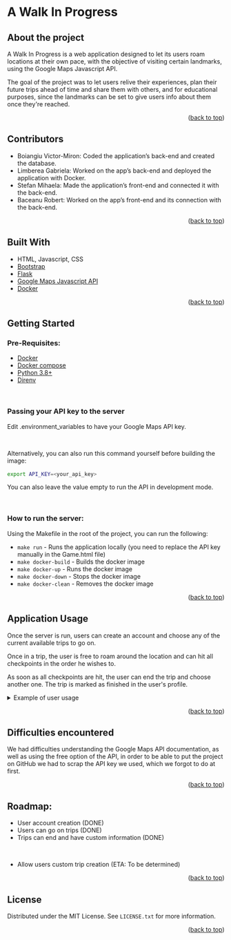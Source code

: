 <div id="top"></div>

 # A Walk In Progress

## About the project

A Walk In Progress is a web application designed to let its users roam locations at their own pace, with the objective of visiting certain landmarks, using the Google Maps Javascript API.

The goal of the project was to let users relive their experiences, plan their future trips ahead of time and share them with others, and for educational purposes, since the landmarks can be set to give users info about them once they're reached.

<p align="right">(<a href="#top">back to top</a>)</p>

## Contributors

* Boiangiu Victor-Miron: Coded the application’s back-end and created the database.
* Limberea Gabriela: Worked on the app’s back-end and deployed the application with Docker.  
* Stefan Mihaela: Made the application’s front-end and connected it with the back-end.
* Baceanu Robert: Worked on the app’s front-end and its connection with the back-end.

<p align="right">(<a href="#top">back to top</a>)</p>

## Built With

* HTML, Javascript, CSS
* [Bootstrap](https://getbootstrap.com/)
* [Flask](https://flask.palletsprojects.com)
* [Google Maps Javascript API](https://developers.google.com/maps/documentation/javascript/overview)
* [Docker](https://www.docker.com/)

<p align="right">(<a href="#top">back to top</a>)</p>

## Getting Started

### Pre-Requisites:

* [Docker](https://www.docker.com/)
* [Docker compose](https://docs.docker.com/compose/install/)
* [Python 3.8+](https://www.python.org/downloads/)
* [Direnv](https://direnv.net/)

<br>

### Passing your API key to the server

Edit .environment_variables to have your Google Maps API key.

<br>

Alternatively, you can also run this command yourself before building the image:

```bash
export API_KEY=<your_api_key>
```
You can also leave the value empty to run the API in development mode.

<br>

### How to run the server:

Using the Makefile in the root of the project, you can run the following:

* `make run` - Runs the application locally (you need to replace the API key 
manually in the Game.html file)
* `make docker-build` - Builds the docker image
* `make docker-up` - Runs the docker image
* `make docker-down` - Stops the docker image
* `make docker-clean` - Removes the docker image

<p align="right">(<a href="#top">back to top</a>)</p>

## Application Usage

Once the server is run, users can create an account and choose any of the current available trips to go on.

Once in a trip, the user is free to roam around the location and can hit all checkpoints in the order he wishes to.

As soon as all checkpoints are hit, the user can end the trip and choose another one. The trip is marked as finished in the user's profile.

<details>
  <summary>Example of user usage</summary>

  An unlogged user visits the website.
  <img src="./.README_IMAGES/1.png" height="400">

  He creates an account if he doesn't already have one.
  <img src="./.README_IMAGES/2.png" height="400">

  He now logs in.
  <img src="./.README_IMAGES/3.png" height="400">

  He is now logged in and can access his profile and trips.
  <img src="./.README_IMAGES/4.png" height="400">

  His profile shows no finished trips.
  <img src="./.README_IMAGES/5.png" height="400">

  He chooses a trip from the available ones.
  <img src="./.README_IMAGES/6.png" height="400">

  He is put into Maps' street view mode and can now roam the map.
  <img src="./.README_IMAGES/8.png" height="400">

  The distance to waypoints can be seen next to their names.
  <img src="./.README_IMAGES/9.png" height="400">

  Once he reaches a waypoint, it's marked as visited (colored green).
  <img src="./.README_IMAGES/91.png" height="400">

  The user can press "Details" after visiting a waypoint, to see details about it.
  <img src="./.README_IMAGES/92.png" height="400">

  The trip is now marked as finished in the user's profile.
  <img src="./.README_IMAGES/93.png" height="400">
</details>

<p align="right">(<a href="#top">back to top</a>)</p>

## Difficulties encountered

 We had difficulties understanding the Google Maps API documentation, as well as using the free option of the API, in order to be able to put the project on GitHub we had to scrap the API key we used, which we forgot to do at first.

<p align="right">(<a href="#top">back to top</a>)</p>

## Roadmap:

* User account creation (DONE)
* Users can go on trips (DONE)
* Trips can end and have custom information (DONE)

<br>

* Allow users custom trip creation (ETA: To be determined)

<p align="right">(<a href="#top">back to top</a>)</p>

## License

Distributed under the MIT License. See `LICENSE.txt` for more information.

<p align="right">(<a href="#top">back to top</a>)</p>
